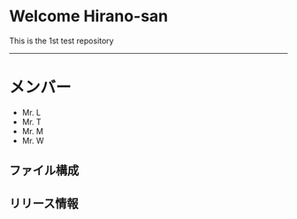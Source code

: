 # Welcome Hirano-san
This is the 1st test repository

---

# メンバー
* Mr. L
* Mr. T
* Mr. M
* Mr. W

##  ファイル構成



##  リリース情報

